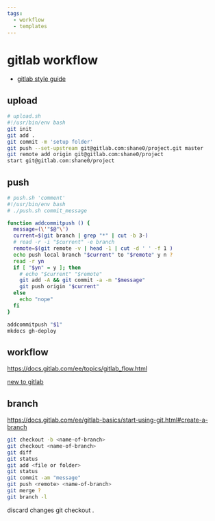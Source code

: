 ```yaml
---
tags:
  - workflow 
  - templates 
---
```

# gitlab workflow

- [gitlab style guide](style_guide.md)

## upload

```sh
# upload.sh
#!/usr/bin/env bash
git init
git add .
git commit -m 'setup folder'
git push --set-upstream git@gitlab.com:shane0/project.git master
git remote add origin git@gitlab.com:shane0/project
start git@gitlab.com:shane0/project
```

## push

```sh
# push.sh 'comment'
#!/usr/bin/env bash
# ./push.sh commit_message

function addcommitpush () {
  message=(\'"$@"\')
  current=$(git branch | grep "*" | cut -b 3-)
  # read -r -i "$current" -e branch
  remote=$(git remote -v | head -1 | cut -d ' ' -f 1 )
  echo push local branch "$current" to "$remote" y n ?
  read -r yn
  if [ "$yn" = y ]; then
    # echo "$current" "$remote"
    git add -A && git commit -a -m "$message"
    git push origin "$current"
  else
    echo "nope"
  fi
}

addcommitpush "$1"
mkdocs gh-deploy
```

## workflow

<https://docs.gitlab.com/ee/topics/gitlab_flow.html>

[new to gitlab](https://docs.gitlab.com/ee/index.html#new-to-git-and-gitlab)

## branch

<https://docs.gitlab.com/ee/gitlab-basics/start-using-git.html#create-a-branch>

```sh
git checkout -b <name-of-branch>
git checkout <name-of-branch>
git diff
git status
git add <file or folder>
git status
git commit -am "message"
git push <remote> <name-of-branch>
git merge ?
git branch -l
```

discard changes git checkout .
